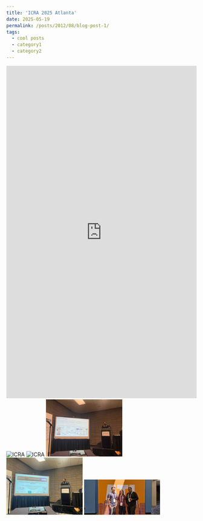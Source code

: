 ```yaml
---
title: 'ICRA 2025 Atlanta'
date: 2025-05-19
permalink: /posts/2012/08/blog-post-1/
tags:
  - cool posts
  - category1
  - category2
---
```


<iframe src="https://www.linkedin.com/embed/feed/update/urn:li:ugcPost:7331838758465527808?collapsed=1" height="879" width="504" frameborder="0" allowfullscreen="" title="Embedded post"></iframe>


<img src="/images/icra 2025/1710 IEEE ICRA 2025 Atlanta.jpg" alt="ICRA" style="max-width: 40%; height: auto;">
<img src="/images/icra 2025/1711 IEEE ICRA 2025 Atlanta.jpg" alt="ICRA" style="max-width: 40%; height: auto;">

<img src="/images/icra 2025/IMG-20250522-WA0007.jpg" alt="ICRA" style="max-width: 40%; height: auto;">
<img src="/images/icra 2025/IMG-20250522-WA0008.jpg" alt="ICRA" style="max-width: 40%; height: auto;">

<img src="/images/icra 2025/ICRA1.jfif" alt="ICRA" style="max-width: 40%; height: auto;">
